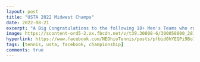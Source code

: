 ```yaml
---
layout: post
title: "USTA 2022 Midwest Champs"
date: 2022-08-21
excerpt: "A Big Congratulations to the following 18+ Men's Teams who rolled into The Land and grabbed the Midwest Championship Title.  Good Luck @ Nationals Boys"
image: https://scontent-ord5-2.xx.fbcdn.net/v/t39.30808-6/300058800_2812570758887913_8707622065894488131_n.jpg?stp=cp6_dst-jpg_p960x960&_nc_cat=102&ccb=1-7&_nc_sid=3635dc&_nc_ohc=Xb-PuBTx03UAX-t9RaP&_nc_ht=scontent-ord5-2.xx&oh=00_AfCgTuBWnE88qyr97EWVsnL_FaQN6esjxr7PD7N6VIXXXA&oe=6571F0C6
hyperlink: https://www.facebook.com/NEOhioTennis/posts/pfbid0hYEQPi9Bo1pvraCDRk3DH6SvQxGt5QdV4MT99CQVkUrMqg8g3Yzg4gc587dNpmmql
tags: [tennis, usta, facebook, championship]
comments: true
---
```

